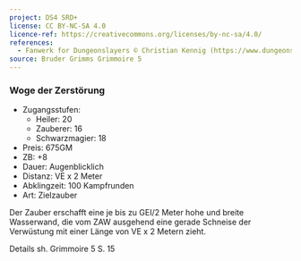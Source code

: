 ```yaml
---
project: DS4 SRD+
license: CC BY-NC-SA 4.0
licence-ref: https://creativecommons.org/licenses/by-nc-sa/4.0/
references: 
  - Fanwerk for Dungeonslayers © Christian Kennig (https://www.dungeonslayers.net/)
source: Bruder Grimms Grimmoire 5
---
```


### Woge der Zerstörung

- Zugangsstufen:
  - Heiler: 20
  - Zauberer: 16
  - Schwarzmagier: 18
- Preis: 675GM
- ZB: +8
- Dauer: Augenblicklich
- Distanz: VE x 2 Meter
- Abklingzeit: 100 Kampfrunden
- Art: Zielzauber

Der Zauber erschafft eine je bis zu GEI/2 Meter hohe und breite Wasserwand, die vom ZAW ausgehend eine gerade Schneise der Verwüstung mit einer Länge von VE x 2 Metern zieht.

Details sh. Grimmoire 5 S. 15

